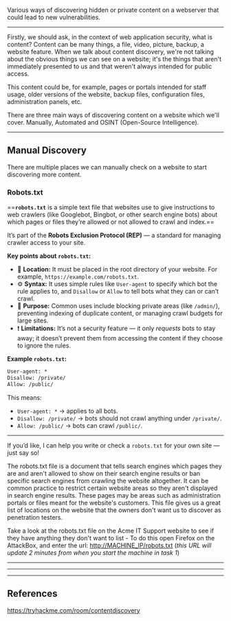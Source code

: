 Various ways of discovering hidden or private content on a webserver that could lead to new vulnerabilities.

---

Firstly, we should ask, in the context of web application security, what is content? Content can be many things, a file, video, picture, backup, a website feature. When we talk about content discovery, we're not talking about the obvious things we can see on a website; it's the things that aren't immediately presented to us and that weren't always intended for public access.  
  
This content could be, for example, pages or portals intended for staff usage, older versions of the website, backup files, configuration files, administration panels, etc.  
  
There are three main ways of discovering content on a website which we'll cover. Manually, Automated and OSINT (Open-Source Intelligence).

---

## Manual Discovery

There are multiple places we can manually check on a website to start discovering more content. 

### Robots.txt

==**`robots.txt`** is a simple text file that websites use to give instructions to web crawlers (like Googlebot, Bingbot, or other search engine bots) about which pages or files they’re allowed or not allowed to crawl and index.==

It’s part of the **Robots Exclusion Protocol (REP)** — a standard for managing crawler access to your site.

**Key points about `robots.txt`:**
- 📍 **Location:** It must be placed in the root directory of your website. For example, `https://example.com/robots.txt`.
- ⚙️ **Syntax:** It uses simple rules like `User-agent` to specify which bot the rule applies to, and `Disallow` or `Allow` to tell bots what they can or can’t crawl.
- 🚫 **Purpose:** Common uses include blocking private areas (like `/admin/`), preventing indexing of duplicate content, or managing crawl budgets for large sites.
- ❗ **Limitations:** It’s not a security feature — it only _requests_ bots to stay away; it doesn’t prevent them from accessing the content if they choose to ignore the rules.


**Example `robots.txt`:**

```txt
User-agent: *
Disallow: /private/
Allow: /public/
```

This means:
- `User-agent: *` → applies to all bots.
- `Disallow: /private/` → bots should not crawl anything under `/private/`.
- `Allow: /public/` → bots can crawl `/public/`.

---

If you’d like, I can help you write or check a `robots.txt` for your own site — just say so!

The robots.txt file is a document that tells search engines which pages they are and aren't allowed to show on their search engine results or ban specific search engines from crawling the website altogether. It can be common practice to restrict certain website areas so they aren't displayed in search engine results. These pages may be areas such as administration portals or files meant for the website's customers. This file gives us a great list of locations on the website that the owners don't want us to discover as penetration testers.

Take a look at the robots.txt file on the Acme IT Support website to see if they have anything they don't want to list - To do this open Firefox on the AttackBox, and enter the url: [http://MACHINE_IP/robots.txt](http://machine_ip/robots.txt)[](https://lab_web_url.p.thmlabs.com/robots.txt) (_this URL will update 2 minutes from when you start the machine in task 1_)

---

---

---

## References

https://tryhackme.com/room/contentdiscovery